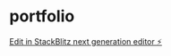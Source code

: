 # portfolio

[Edit in StackBlitz next generation editor ⚡️](https://stackblitz.com/~/github.com/sylvia-barick/portfolio)